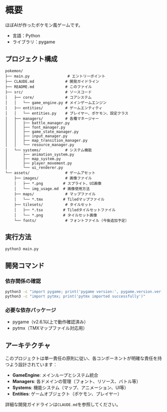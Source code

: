# 概要

ほぼAIが作ったポケモン風ゲームです。

- 言語：Python
- ライブラリ：pygame

## プロジェクト構成

```
pokemon/
├── main.py                 # エントリーポイント
├── CLAUDE.md              # 開発ガイドライン
├── README.md              # このファイル
├── src/                   # ソースコード
│   ├── core/              # コアシステム
│   │   └── game_engine.py # メインゲームエンジン
│   ├── entities/          # ゲームエンティティ
│   │   └── entities.py    # プレイヤー、ポケモン、設定クラス
│   ├── managers/          # 各種マネージャー
│   │   ├── battle_manager.py
│   │   ├── font_manager.py
│   │   ├── game_state_manager.py
│   │   ├── input_manager.py
│   │   ├── map_transition_manager.py
│   │   └── resource_manager.py
│   └── systems/           # システム機能
│       ├── animation_system.py
│       ├── map_system.py
│       ├── player_movement.py
│       └── ui_renderer.py
└── assets/                # ゲームアセット
    ├── images/            # 画像ファイル
    │   ├── *.png         # スプライト、UI画像
    │   └── img_usage.md  # 画像使用方法
    ├── maps/              # マップファイル
    │   └── *.tmx         # Tiledマップファイル
    ├── tilesets/          # タイルセット
    │   ├── *.tsx         # Tiledタイルセットファイル
    │   └── *.png         # タイルセット画像
    └── fonts/             # フォントファイル（今後追加予定）
```

## 実行方法

```bash
python3 main.py
```

## 開発コマンド

### 依存関係の確認
```bash
python3 -c "import pygame; print('pygame version:', pygame.version.ver)"
python3 -c "import pytmx; print('pytmx imported successfully')"
```

### 必要な依存パッケージ
- pygame（v2.6.1以上で動作確認済み）
- pytmx（TMXマップファイル対応用）

## アーキテクチャ

このプロジェクトは単一責任の原則に従い、各コンポーネントが明確な責任を持つよう設計されています：

- **GameEngine**: メインループとシステム統合
- **Managers**: 各ドメインの管理（フォント、リソース、バトル等）
- **Systems**: 機能システム（マップ、アニメーション、UI等）
- **Entities**: ゲームオブジェクト（ポケモン、プレイヤー）

詳細な開発ガイドラインは`CLAUDE.md`を参照してください。